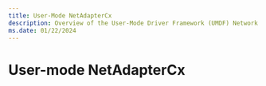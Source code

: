 ```yaml
---
title: User-Mode NetAdapterCx
description: Overview of the User-Mode Driver Framework (UMDF) Network Adapter WDF Class Extension (NetAdapterCx).
ms.date: 01/22/2024
---
```


# User-mode NetAdapterCx
 




